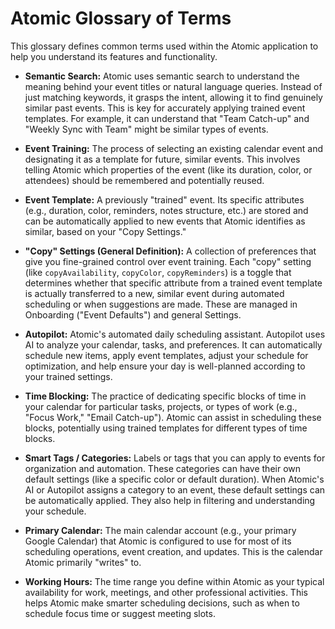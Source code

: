 # Atomic Glossary of Terms

This glossary defines common terms used within the Atomic application to help you understand its features and functionality.

*   **Semantic Search:**
    Atomic uses semantic search to understand the meaning behind your event titles or natural language queries. Instead of just matching keywords, it grasps the intent, allowing it to find genuinely similar past events. This is key for accurately applying trained event templates. For example, it can understand that "Team Catch-up" and "Weekly Sync with Team" might be similar types of events.

*   **Event Training:**
    The process of selecting an existing calendar event and designating it as a template for future, similar events. This involves telling Atomic which properties of the event (like its duration, color, or attendees) should be remembered and potentially reused.

*   **Event Template:**
    A previously "trained" event. Its specific attributes (e.g., duration, color, reminders, notes structure, etc.) are stored and can be automatically applied to new events that Atomic identifies as similar, based on your "Copy Settings."

*   **"Copy" Settings (General Definition):**
    A collection of preferences that give you fine-grained control over event training. Each "copy" setting (like `copyAvailability`, `copyColor`, `copyReminders`) is a toggle that determines whether that specific attribute from a trained event template is actually transferred to a new, similar event during automated scheduling or when suggestions are made. These are managed in Onboarding ("Event Defaults") and general Settings.

*   **Autopilot:**
    Atomic's automated daily scheduling assistant. Autopilot uses AI to analyze your calendar, tasks, and preferences. It can automatically schedule new items, apply event templates, adjust your schedule for optimization, and help ensure your day is well-planned according to your trained settings.

*   **Time Blocking:**
    The practice of dedicating specific blocks of time in your calendar for particular tasks, projects, or types of work (e.g., "Focus Work," "Email Catch-up"). Atomic can assist in scheduling these blocks, potentially using trained templates for different types of time blocks.

*   **Smart Tags / Categories:**
    Labels or tags that you can apply to events for organization and automation. These categories can have their own default settings (like a specific color or default duration). When Atomic's AI or Autopilot assigns a category to an event, these default settings can be automatically applied. They also help in filtering and understanding your schedule.

*   **Primary Calendar:**
    The main calendar account (e.g., your primary Google Calendar) that Atomic is configured to use for most of its scheduling operations, event creation, and updates. This is the calendar Atomic primarily "writes" to.

*   **Working Hours:**
    The time range you define within Atomic as your typical availability for work, meetings, and other professional activities. This helps Atomic make smarter scheduling decisions, such as when to schedule focus time or suggest meeting slots.
